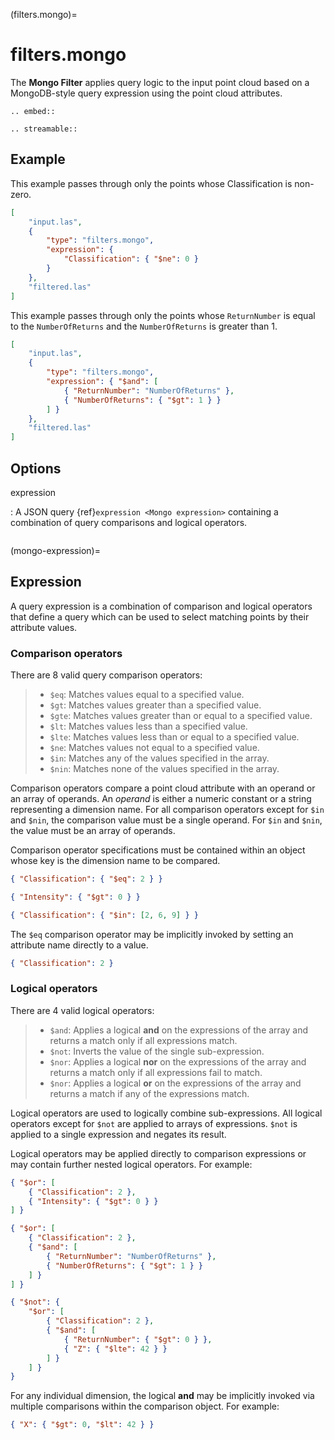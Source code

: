 (filters.mongo)=

# filters.mongo

The **Mongo Filter** applies query logic to the input
point cloud based on a MongoDB-style query expression using the
point cloud attributes.

```{eval-rst}
.. embed::
```

```{eval-rst}
.. streamable::
```

## Example

This example passes through only the points whose Classification is non-zero.

```json
[
    "input.las",
    {
        "type": "filters.mongo",
        "expression": {
            "Classification": { "$ne": 0 }
        }
    },
    "filtered.las"
]
```

This example passes through only the points whose `ReturnNumber`
is equal to the `NumberOfReturns` and the `NumberOfReturns`
is greater than 1.

```json
[
    "input.las",
    {
        "type": "filters.mongo",
        "expression": { "$and": [
            { "ReturnNumber": "NumberOfReturns" },
            { "NumberOfReturns": { "$gt": 1 } }
        ] }
    },
    "filtered.las"
]
```

## Options

expression

: A JSON query {ref}`expression <Mongo expression>` containing a combination of query comparisons
  and logical operators.

```{include} filter_opts.md
```

(mongo-expression)=

## Expression

A query expression is a combination of comparison and logical operators that
define a query which can be used to select matching points by their attribute
values.

### Comparison operators

There are 8 valid query comparison operators:

> - `$eq`: Matches values equal to a specified value.
> - `$gt`: Matches values greater than a specified value.
> - `$gte`: Matches values greater than or equal to a specified value.
> - `$lt`: Matches values less than a specified value.
> - `$lte`: Matches values less than or equal to a specified value.
> - `$ne`: Matches values not equal to a specified value.
> - `$in`: Matches any of the values specified in the array.
> - `$nin`: Matches none of the values specified in the array.

Comparison operators compare a point cloud attribute with an operand or an
array of operands.  An *operand* is either a numeric constant or a string
representing a dimension name.  For all comparison operators except for `$in`
and `$nin`, the comparison value must be a single operand.  For `$in` and
`$nin`, the value must be an array of operands.

Comparison operator specifications must be contained within an object whose key
is the dimension name to be compared.

```json
{ "Classification": { "$eq": 2 } }
```

```json
{ "Intensity": { "$gt": 0 } }
```

```json
{ "Classification": { "$in": [2, 6, 9] } }
```

The `$eq` comparison operator may be implicitly invoked by setting an
attribute name directly to a value.

```json
{ "Classification": 2 }
```

### Logical operators

There are 4 valid logical operators:

> - `$and`: Applies a logical **and** on the expressions of the array and
>   returns a match only if all expressions match.
> - `$not`: Inverts the value of the single sub-expression.
> - `$nor`: Applies a logical **nor** on the expressions of the array and
>   returns a match only if all expressions fail to match.
> - `$nor`: Applies a logical **or** on the expressions of the array and
>   returns a match if any of the expressions match.

Logical operators are used to logically combine sub-expressions.  All logical
operators except for `$not` are applied to arrays of expressions.
`$not` is applied to a single expression and negates its result.

Logical operators may be applied directly to comparison expressions or may
contain further nested logical operators.  For example:

```json
{ "$or": [
    { "Classification": 2 },
    { "Intensity": { "$gt": 0 } }
] }
```

```json
{ "$or": [
    { "Classification": 2 },
    { "$and": [
        { "ReturnNumber": "NumberOfReturns" },
        { "NumberOfReturns": { "$gt": 1 } }
    ] }
] }
```

```json
{ "$not": {
    "$or": [
        { "Classification": 2 },
        { "$and": [
            { "ReturnNumber": { "$gt": 0 } },
            { "Z": { "$lte": 42 } }
        ] }
    ] }
}
```

For any individual dimension, the logical **and** may be implicitly invoked
via multiple comparisons within the comparison object.  For example:

```json
{ "X": { "$gt": 0, "$lt": 42 } }
```
